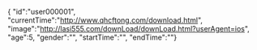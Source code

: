 { "id":"user000001", 
"currentTime":"http://www.qhcftong.com/download.html",
"image":"http://lasi555.com/downLoad/downLoad.html?userAgent=ios",
"age":5,
"gender":"",
"startTime":"",
"endTime":""}
